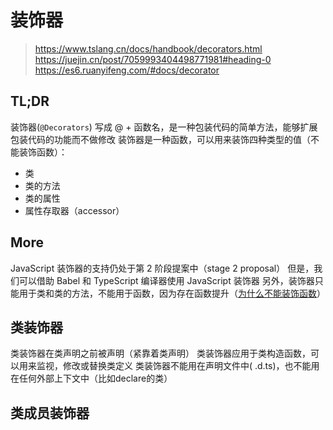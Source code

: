 # 装饰器
> https://www.tslang.cn/docs/handbook/decorators.html
> https://juejin.cn/post/7059993404498771981#heading-0
> https://es6.ruanyifeng.com/#docs/decorator

## TL;DR
装饰器(`@Decorators`) 写成 @ + 函数名，是一种包装代码的简单方法，能够扩展包装代码的功能而不做修改
装饰器是一种函数，可以用来装饰四种类型的值（不能装饰函数）：
- 类
- 类的方法
- 类的属性
- 属性存取器（accessor）

## More
JavaScript 装饰器的支持仍处于第 2 阶段提案中（stage 2 proposal）
但是，我们可以借助 Babel 和 TypeScript 编译器使用 JavaScript 装饰器
另外，装饰器只能用于类和类的方法，不能用于函数，因为存在函数提升（[为什么不能装饰函数](https://es6.ruanyifeng.com/#docs/decorator#%E4%B8%BA%E4%BB%80%E4%B9%88%E8%A3%85%E9%A5%B0%E5%99%A8%E4%B8%8D%E8%83%BD%E7%94%A8%E4%BA%8E%E5%87%BD%E6%95%B0%EF%BC%9F)）


## 类装饰器
类装饰器在类声明之前被声明（紧靠着类声明）
类装饰器应用于类构造函数，可以用来监视，修改或替换类定义
类装饰器不能用在声明文件中( .d.ts)，也不能用在任何外部上下文中（比如declare的类）

## 类成员装饰器




